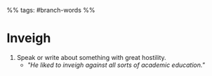%% tags: #branch-words %%
# Inveigh
1. Speak or write about something with great hostility.
	- *"He liked to inveigh against all sorts of academic education."*